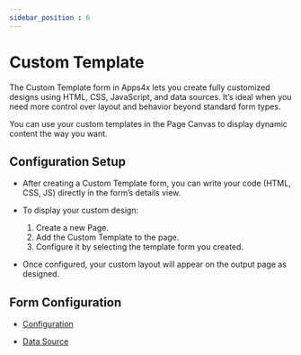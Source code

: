 ```yaml
---
sidebar_position : 6
---
```


# Custom Template

The Custom Template form in Apps4x lets you create fully customized designs using HTML, CSS, JavaScript, and data sources. It’s ideal when you need more control over layout and behavior beyond standard form types.

You can use your custom templates in the Page Canvas to display dynamic content the way you want.

## Configuration Setup

  - After creating a Custom Template form, you can write your code (HTML, CSS, JS) directly in the form’s details view.

  - To display your custom design:
    1. Create a new Page.
    2. Add the Custom Template to the page.
    3. Configure it by selecting the template form you created.

  - Once configured, your custom layout will appear on the output page as designed.

## Form Configuration

  - [Configuration](../../docs/Form%20Types/Configuration/Configuration.md)

  - [Data Source](../../docs/Form%20Types/DataSource/DataSource.md)